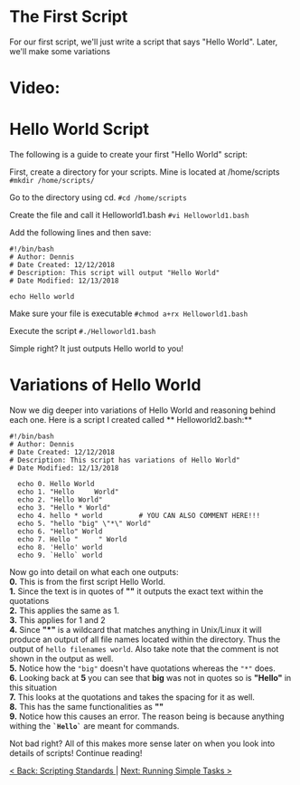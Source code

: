 # The First Script
For our first script, we'll just write a script that says "Hello World". Later, we'll make some variations
# Video:

# Hello World Script
The following is a guide to create your first "Hello World" script:

First, create a directory for your scripts. Mine is located at /home/scripts ```#mkdir /home/scripts/```

Go to the directory using cd. ```#cd /home/scripts```

Create the file and call it Helloworld1.bash ```#vi Helloworld1.bash```

Add the following lines and then save:

```
#!/bin/bash
# Author: Dennis
# Date Created: 12/12/2018
# Description: This script will output "Hello World"
# Date Modified: 12/13/2018

echo Hello world
```

Make sure your file is executable ```#chmod a+rx Helloworld1.bash```

Execute the script ```#./Helloworld1.bash```

Simple right? It just outputs Hello world to you!

# Variations of Hello World

Now we dig deeper into variations of Hello World and reasoning behind each one.
Here is a script I created called ** Helloworld2.bash:**

```
#!/bin/bash
# Author: Dennis
# Date Created: 12/12/2018
# Description: This script has variations of Hello World"
# Date Modified: 12/13/2018

  echo 0. Hello World
  echo 1. "Hello     World"	      
  echo 2. "Hello World"
  echo 3. "Hello * World"
  echo 4. hello * world         # YOU CAN ALSO COMMENT HERE!!!
  echo 5. "hello "big" \"*\" World"
  echo 6. "Hello" World
  echo 7. Hello "     " World
  echo 8. 'Hello' world
  echo 9. `Hello` world
```
Now go into detail on what each one outputs: <br>
**0.** This is from the first script Hello World.<br>
**1.** Since the text is in quotes of **""** it outputs the exact text within the quotations<br>
**2.** This applies the same as 1.<br>
**3.**  This applies for 1 and 2<br>
**4.**  Since **"*"** is a wildcard that matches anything in Unix/Linux it will produce an output of all file names located within the directory. Thus the output of ```hello filenames world```. Also take note that the comment is not shown in the output as well.<br>
**5.** Notice how the ```"big"``` doesn't have quotations whereas the ```"*"``` does. <br>
**6.** Looking back at **5** you can see that **big** was not in quotes so is **"Hello"** in this situation<br>
**7.** This looks at the quotations and takes the spacing for it as well.<br>
**8.** This has the same functionalities as **""**<br>
**9.** Notice how this causes an error. The reason being is because anything withing the **``` `Hello` ```** are meant for commands.<br>

Not bad right? All of this makes more sense later on when you look into details of scripts! Continue reading!

[ < Back: Scripting Standards ](https://github.com/sxcdennis/basic-shell-scripting/blob/master/Scripting%20Standards.md) | [ Next: Running Simple Tasks >](https://github.com/sxcdennis/basic-shell-scripting/blob/master/Running%20Simple%20Tasks.md)
